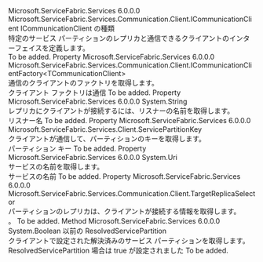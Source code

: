 <Type Name="IServicePartitionClient&lt;TCommunicationClient&gt;" FullName="Microsoft.ServiceFabric.Services.Communication.Client.IServicePartitionClient&lt;TCommunicationClient&gt;">
  <TypeSignature Language="C#" Value="public interface IServicePartitionClient&lt;TCommunicationClient&gt; where TCommunicationClient : ICommunicationClient" />
  <TypeSignature Language="ILAsm" Value=".class public interface auto ansi abstract IServicePartitionClient`1&lt;(class Microsoft.ServiceFabric.Services.Communication.Client.ICommunicationClient) TCommunicationClient&gt;" />
  <TypeSignature Language="DocId" Value="T:Microsoft.ServiceFabric.Services.Communication.Client.IServicePartitionClient`1" />
  <TypeSignature Language="VB.NET" Value="Public Interface IServicePartitionClient(Of TCommunicationClient)" />
  <TypeSignature Language="F#" Value="type IServicePartitionClient&lt;'CommunicationClient (requires 'CommunicationClient :&gt; ICommunicationClient)&gt; = interface" />
  <AssemblyInfo>
    <AssemblyName>Microsoft.ServiceFabric.Services</AssemblyName>
    <AssemblyVersion>6.0.0.0</AssemblyVersion>
  </AssemblyInfo>
  <TypeParameters>
    <TypeParameter Name="TCommunicationClient">
      <Constraints>
        <InterfaceName>Microsoft.ServiceFabric.Services.Communication.Client.ICommunicationClient</InterfaceName>
      </Constraints>
    </TypeParameter>
  </TypeParameters>
  <Interfaces />
  <Docs>
    <typeparam name="TCommunicationClient">ICommunicationClient の種類</typeparam>
    <summary>
            特定のサービス パーティションのレプリカと通信できるクライアントのインターフェイスを定義します。
            </summary>
    <remarks>To be added.</remarks>
  </Docs>
  <Members>
    <Member MemberName="Factory">
      <MemberSignature Language="C#" Value="public Microsoft.ServiceFabric.Services.Communication.Client.ICommunicationClientFactory&lt;TCommunicationClient&gt; Factory { get; }" />
      <MemberSignature Language="ILAsm" Value=".property instance class Microsoft.ServiceFabric.Services.Communication.Client.ICommunicationClientFactory`1&lt;!TCommunicationClient&gt; Factory" />
      <MemberSignature Language="DocId" Value="P:Microsoft.ServiceFabric.Services.Communication.Client.IServicePartitionClient`1.Factory" />
      <MemberSignature Language="VB.NET" Value="Public ReadOnly Property Factory As ICommunicationClientFactory(Of TCommunicationClient)" />
      <MemberSignature Language="F#" Value="member this.Factory : Microsoft.ServiceFabric.Services.Communication.Client.ICommunicationClientFactory&lt;'CommunicationClient (requires 'CommunicationClient :&gt; Microsoft.ServiceFabric.Services.Communication.Client.ICommunicationClient)&gt;" Usage="Microsoft.ServiceFabric.Services.Communication.Client.IServicePartitionClient&lt;'CommunicationClient (requires 'CommunicationClient :&gt; Microsoft.ServiceFabric.Services.Communication.Client.ICommunicationClient)&gt;.Factory" />
      <MemberType>Property</MemberType>
      <AssemblyInfo>
        <AssemblyName>Microsoft.ServiceFabric.Services</AssemblyName>
        <AssemblyVersion>6.0.0.0</AssemblyVersion>
      </AssemblyInfo>
      <ReturnValue>
        <ReturnType>Microsoft.ServiceFabric.Services.Communication.Client.ICommunicationClientFactory&lt;TCommunicationClient&gt;</ReturnType>
      </ReturnValue>
      <Docs>
        <summary>
            通信のクライアントのファクトリを取得します。
            </summary>
        <value>クライアント ファクトリは通信</value>
        <remarks>To be added.</remarks>
      </Docs>
    </Member>
    <Member MemberName="ListenerName">
      <MemberSignature Language="C#" Value="public string ListenerName { get; }" />
      <MemberSignature Language="ILAsm" Value=".property instance string ListenerName" />
      <MemberSignature Language="DocId" Value="P:Microsoft.ServiceFabric.Services.Communication.Client.IServicePartitionClient`1.ListenerName" />
      <MemberSignature Language="VB.NET" Value="Public ReadOnly Property ListenerName As String" />
      <MemberSignature Language="F#" Value="member this.ListenerName : string" Usage="Microsoft.ServiceFabric.Services.Communication.Client.IServicePartitionClient&lt;'CommunicationClient (requires 'CommunicationClient :&gt; Microsoft.ServiceFabric.Services.Communication.Client.ICommunicationClient)&gt;.ListenerName" />
      <MemberType>Property</MemberType>
      <AssemblyInfo>
        <AssemblyName>Microsoft.ServiceFabric.Services</AssemblyName>
        <AssemblyVersion>6.0.0.0</AssemblyVersion>
      </AssemblyInfo>
      <ReturnValue>
        <ReturnType>System.String</ReturnType>
      </ReturnValue>
      <Docs>
        <summary>
            レプリカにクライアントが接続するには、リスナーの名前を取得します。
            </summary>
        <value>リスナー名</value>
        <remarks>To be added.</remarks>
      </Docs>
    </Member>
    <Member MemberName="PartitionKey">
      <MemberSignature Language="C#" Value="public Microsoft.ServiceFabric.Services.Client.ServicePartitionKey PartitionKey { get; }" />
      <MemberSignature Language="ILAsm" Value=".property instance class Microsoft.ServiceFabric.Services.Client.ServicePartitionKey PartitionKey" />
      <MemberSignature Language="DocId" Value="P:Microsoft.ServiceFabric.Services.Communication.Client.IServicePartitionClient`1.PartitionKey" />
      <MemberSignature Language="VB.NET" Value="Public ReadOnly Property PartitionKey As ServicePartitionKey" />
      <MemberSignature Language="F#" Value="member this.PartitionKey : Microsoft.ServiceFabric.Services.Client.ServicePartitionKey" Usage="Microsoft.ServiceFabric.Services.Communication.Client.IServicePartitionClient&lt;'CommunicationClient (requires 'CommunicationClient :&gt; Microsoft.ServiceFabric.Services.Communication.Client.ICommunicationClient)&gt;.PartitionKey" />
      <MemberType>Property</MemberType>
      <AssemblyInfo>
        <AssemblyName>Microsoft.ServiceFabric.Services</AssemblyName>
        <AssemblyVersion>6.0.0.0</AssemblyVersion>
      </AssemblyInfo>
      <ReturnValue>
        <ReturnType>Microsoft.ServiceFabric.Services.Client.ServicePartitionKey</ReturnType>
      </ReturnValue>
      <Docs>
        <summary>
            クライアントが通信して、パーティションのキーを取得します。 
            </summary>
        <value>パーティション キー</value>
        <remarks>To be added.</remarks>
      </Docs>
    </Member>
    <Member MemberName="ServiceUri">
      <MemberSignature Language="C#" Value="public Uri ServiceUri { get; }" />
      <MemberSignature Language="ILAsm" Value=".property instance class System.Uri ServiceUri" />
      <MemberSignature Language="DocId" Value="P:Microsoft.ServiceFabric.Services.Communication.Client.IServicePartitionClient`1.ServiceUri" />
      <MemberSignature Language="VB.NET" Value="Public ReadOnly Property ServiceUri As Uri" />
      <MemberSignature Language="F#" Value="member this.ServiceUri : Uri" Usage="Microsoft.ServiceFabric.Services.Communication.Client.IServicePartitionClient&lt;'CommunicationClient (requires 'CommunicationClient :&gt; Microsoft.ServiceFabric.Services.Communication.Client.ICommunicationClient)&gt;.ServiceUri" />
      <MemberType>Property</MemberType>
      <AssemblyInfo>
        <AssemblyName>Microsoft.ServiceFabric.Services</AssemblyName>
        <AssemblyVersion>6.0.0.0</AssemblyVersion>
      </AssemblyInfo>
      <ReturnValue>
        <ReturnType>System.Uri</ReturnType>
      </ReturnValue>
      <Docs>
        <summary>
            サービスの名前を取得します。
            </summary>
        <value>サービスの名前</value>
        <remarks>To be added.</remarks>
      </Docs>
    </Member>
    <Member MemberName="TargetReplicaSelector">
      <MemberSignature Language="C#" Value="public Microsoft.ServiceFabric.Services.Communication.Client.TargetReplicaSelector TargetReplicaSelector { get; }" />
      <MemberSignature Language="ILAsm" Value=".property instance valuetype Microsoft.ServiceFabric.Services.Communication.Client.TargetReplicaSelector TargetReplicaSelector" />
      <MemberSignature Language="DocId" Value="P:Microsoft.ServiceFabric.Services.Communication.Client.IServicePartitionClient`1.TargetReplicaSelector" />
      <MemberSignature Language="VB.NET" Value="Public ReadOnly Property TargetReplicaSelector As TargetReplicaSelector" />
      <MemberSignature Language="F#" Value="member this.TargetReplicaSelector : Microsoft.ServiceFabric.Services.Communication.Client.TargetReplicaSelector" Usage="Microsoft.ServiceFabric.Services.Communication.Client.IServicePartitionClient&lt;'CommunicationClient (requires 'CommunicationClient :&gt; Microsoft.ServiceFabric.Services.Communication.Client.ICommunicationClient)&gt;.TargetReplicaSelector" />
      <MemberType>Property</MemberType>
      <AssemblyInfo>
        <AssemblyName>Microsoft.ServiceFabric.Services</AssemblyName>
        <AssemblyVersion>6.0.0.0</AssemblyVersion>
      </AssemblyInfo>
      <ReturnValue>
        <ReturnType>Microsoft.ServiceFabric.Services.Communication.Client.TargetReplicaSelector</ReturnType>
      </ReturnValue>
      <Docs>
        <summary>
            パーティションのレプリカは、クライアントが接続する情報を取得します。
            </summary>
        <value><see cref="T:Microsoft.ServiceFabric.Services.Communication.Client.TargetReplicaSelector" />。</value>
        <remarks>To be added.</remarks>
      </Docs>
    </Member>
    <Member MemberName="TryGetLastResolvedServicePartition">
      <MemberSignature Language="C#" Value="public bool TryGetLastResolvedServicePartition (out System.Fabric.ResolvedServicePartition resolvedServicePartition);" />
      <MemberSignature Language="ILAsm" Value=".method public hidebysig newslot virtual instance bool TryGetLastResolvedServicePartition([out] class System.Fabric.ResolvedServicePartition&amp; resolvedServicePartition) cil managed" />
      <MemberSignature Language="DocId" Value="M:Microsoft.ServiceFabric.Services.Communication.Client.IServicePartitionClient`1.TryGetLastResolvedServicePartition(System.Fabric.ResolvedServicePartition@)" />
      <MemberSignature Language="VB.NET" Value="Public Function TryGetLastResolvedServicePartition (ByRef resolvedServicePartition As ResolvedServicePartition) As Boolean" />
      <MemberSignature Language="F#" Value="abstract member TryGetLastResolvedServicePartition :  -&gt; bool" Usage="iServicePartitionClient.TryGetLastResolvedServicePartition resolvedServicePartition" />
      <MemberType>Method</MemberType>
      <AssemblyInfo>
        <AssemblyName>Microsoft.ServiceFabric.Services</AssemblyName>
        <AssemblyVersion>6.0.0.0</AssemblyVersion>
      </AssemblyInfo>
      <ReturnValue>
        <ReturnType>System.Boolean</ReturnType>
      </ReturnValue>
      <Parameters>
        <Parameter Name="resolvedServicePartition" Type="System.Fabric.ResolvedServicePartition&amp;" RefType="out" />
      </Parameters>
      <Docs>
        <param name="resolvedServicePartition">以前の ResolvedServicePartition</param>
        <summary>
            クライアントで設定された解決済みのサービス パーティションを取得します。
            </summary>
        <returns>ResolvedServicePartition 場合は true が設定されました</returns>
        <remarks>To be added.</remarks>
      </Docs>
    </Member>
  </Members>
</Type>
